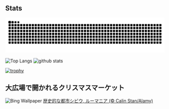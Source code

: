 ## Stats
<picture>
  <source media="(prefers-color-scheme: dark)" srcset="https://raw.githubusercontent.com/ba230t/ba230t/output/github-contribution-grid-snake-dark.svg">
  <source media="(prefers-color-scheme: light)" srcset="https://raw.githubusercontent.com/ba230t/ba230t/output/github-contribution-grid-snake.svg">
  <img alt="github contribution grid snake animation" src="https://raw.githubusercontent.com/ba230t/ba230t/output/github-contribution-grid-snake.svg">
</picture>

<p align="left">
  <img alt="Top Langs" height="150px" src="https://github-readme-stats.vercel.app/api/top-langs/?username=ba230t&layout=compact&theme=transparent" />
  <img alt="github stats" height="150px" src="https://github-readme-stats.vercel.app/api?username=ba230t&theme=transparent" />
</p>

[![trophy](https://github-profile-trophy.vercel.app/?username=ba230t&theme=transparent&column=7)](https://github.com/ryo-ma/github-profile-trophy)


<!-- Bing Wallpaper Start -->
## 大広場で開かれるクリスマスマーケット
![Bing Wallpaper](https://www.bing.com/th?id=OHR.SibiuRomania_JA-JP9171991249_1920x1080.jpg&rf=LaDigue_1920x1080.jpg&pid=hp)
[歴史的な都市シビウ, ルーマニア (© Calin Stan/Alamy)](https://www.bing.com/search?q=%E3%83%AB%E3%83%BC%E3%83%9E%E3%83%8B%E3%82%A2%E3%81%AE%E3%82%B7%E3%83%93%E3%82%A6&form=hpcapt&filters=HpDate%3a%2220241218_1500%22)
<!-- Bing Wallpaper End -->

